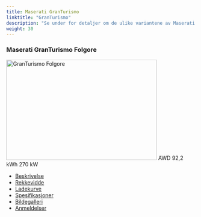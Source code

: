 ```yaml
---
title: Maserati GranTurismo
linktitle: "GranTurismo"
description: "Se under for detaljer om de ulike variantene av Maserati GranTurismo"
weight: 30
---
```

<!-- markdownlint-disable MD033 -->
<!-- markdownlint-disable MD010 -->
<div class="container p-3 mb-4 bg-body-tertiary rounded border">
<h3>Maserati GranTurismo Folgore</h3>
	<div class="row">
		<div class="col col-12 col-md-6">
			<a href="granturismo_folgore/"><img src="https://media.evkx.net/multimedia/models/maserati/granturismo/granturismo_folgore/main_1_xst.jpg" class="img-fluid" width="400px" height="266px" alt="GranTurismo Folgore" ></a>
<i class="bi bi-record2-fill"></i> AWD <i class="bi bi-battery-full"></i> 92,2 kWh <i class="bi bi-ev-station"></i> 270 kW 
		</div>
		<div class="col col-12 col-md-6">
			<ul class="list-group list-group-flush">
				<li class="list-group-item list-group-item-action"><a href="granturismo_folgore/" class="text-decoration-none text-black"><i class="bi-car-front"></i> Beskrivelse</a></li>
				<li class="list-group-item list-group-item-action"><a href="granturismo_folgore/rangeandconsumption/" class="text-decoration-none text-black" ><i class="bi-file-earmark-bar-graph"></i> Rekkevidde</a></li>
				<li class="list-group-item list-group-item-action"><a href="granturismo_folgore/chargingcurve/" class="text-decoration-none text-black" ><i class="bi-battery-charging"></i> Ladekurve</a></li>
				<li class="list-group-item list-group-item-action"><a href="granturismo_folgore/specifications/" class="text-decoration-none text-black" ><i class="bi-layout-text-sidebar-reverse"></i> Spesifikasjoner</a></li>
				<li class="list-group-item list-group-item-action"><a href="granturismo_folgore/gallery/" class="text-decoration-none text-black" ><i class="bi-images"></i> Bildegalleri</a></li>
				<li class="list-group-item list-group-item-action"><a href="granturismo_folgore/reviews/" class="text-decoration-none text-black" ><i class="bi-person-video2"></i> Anmeldelser</a></li>
			</ul>
		</div>
	</div>
</div>
